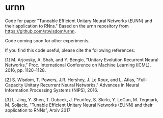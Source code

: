 # urnn

Code for paper "Tuneable Efficient Unitary Neural Networks (EUNN) and their application to RNns." Based on the urnn repository from https://github.com/stwisdom/urnn.

Code coming soon for other experiments.

If you find this code useful, please cite the following references:

[1] M. Arjovsky, A. Shah, and Y. Bengio, “Unitary Evolution Recurrent Neural Networks,” Proc. International Conference on Machine Learning (ICML), 2016, pp. 1120–1128.

[2] S. Wisdom, T. Powers, J.R. Hershey, J. Le Roux, and L. Atlas, "Full-Capacity Unitary Recurrent Neural Networks," Advances in Neural Information Processing Systems (NIPS), 2016.

[3] L. Jing, Y. Shen, T. Dubcek, J. Peurifoy, S. Skirlo, Y. LeCun, M. Tegmark, M. Soljacic, "Tunable Efficient Unitary Neural Networks (EUNN) and their application to RNNs", Arxiv 2017

